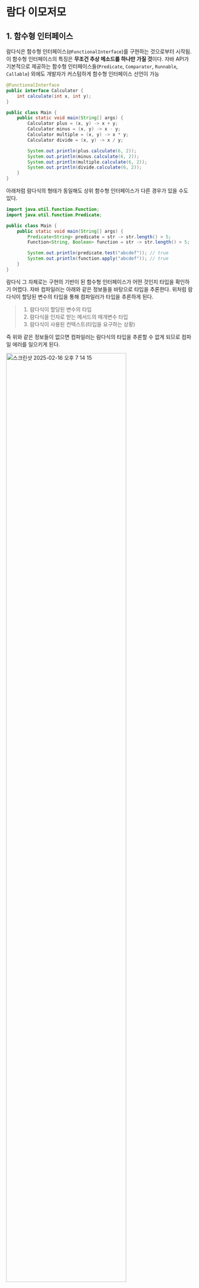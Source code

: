 # 람다 이모저모

## 1. 함수형 인터페이스

람다식은 함수형 인터페이스(`@FunctionalInterface`)를 구현하는 것으로부터 시작됨. 이 함수형 인터페이스의 특징은 **무조건 추상 메소드를 하나만 가질 것**이다. 자바 API가 기본적으로 제공하는 함수형 인터페이스들(`Predicate`, `Comparator`, `Runnable`, `Callable`) 외에도 개발자가 커스텀하게 함수형 인터페이스 선언이 가능

```java
@FunctionalInterface
public interface Calculator {
    int calculate(int x, int y);
}
```
```java
public class Main {
    public static void main(String[] args) {
        Calculator plus = (x, y) -> x + y;
        Calculator minus = (x, y) -> x - y;
        Calculator multiple = (x, y) -> x * y;
        Calculator divide = (x, y) -> x / y;

        System.out.println(plus.calculate(6, 2));
        System.out.println(minus.calculate(6, 2));
        System.out.println(multiple.calculate(6, 2));
        System.out.println(divide.calculate(6, 2));
    }
}
```

아래처럼 람다식의 형태가 동일해도 상위 함수형 인터페이스가 다른 경우가 있을 수도 있다.

```java
import java.util.function.Function;
import java.util.function.Predicate;

public class Main {
    public static void main(String[] args) {
        Predicate<String> predicate = str -> str.length() > 5;
        Function<String, Boolean> function = str -> str.length() > 5;

        System.out.println(predicate.test("abcdef")); // true
        System.out.println(function.apply("abcdef")); // true
    }
}
```

람다식 그 자체로는 구현의 기반이 된 함수형 인터페이스가 어떤 것인지 타입을 확인하기 어렵다. 자바 컴파일러는 아래와 같은 정보들을 바탕으로 타입을 추론한다. 위처럼 람다식이 할당된 변수의 타입을 통해 컴파일러가 타입을 추론하게 된다.
> 1. 람다식이 할당된 변수의 타입
> 2. 람다식을 인자로 받는 메서드의 매개변수 타입
> 3. 람다식이 사용된 컨텍스트(타입을 요구하는 상황)

즉 위와 같은 정보들이 없으면 컴파일러는 람다식의 타입을 추론할 수 없게 되므로 컴파일 에러를 일으키게 된다.

<img width="80%" alt="스크린샷 2025-02-16 오후 7 14 15" src="https://github.com/user-attachments/assets/6a76e88d-4e09-459e-a8fe-083c7bdefea9" />

---

만약 메소드 오버로딩을 활용해 다른 함수형 인터페이스 타입을 인자로 받게 해서, 동일한 형식의 람다식을 메소드에게 넘겨주면 어떻게 될까?

```java
import java.util.function.Function;
import java.util.function.Predicate;

public class Main {
    public static void main(String[] args) {
        Lambda lambda = new Lambda();
        lambda.method(x -> x.equals("String"), "String");  // ???
    }
}

class Lambda {
    public boolean method(Predicate<String> predicate, String data) {
        return predicate.test(data);
    }

    public boolean method(Function<String, Boolean> function, String data) {
        return function.apply(data);
    }
}
```

<img width="80%" alt="스크린샷 2025-02-16 오후 9 46 37" src="https://github.com/user-attachments/assets/e3cf6f81-1309-4a5f-9f0a-b925a95dbae3" />

두 개의 컴파일 경고 이슈가 확인되는데, 각각 하나씩 살펴보자면

#### Ambiguous method call issue

메소드 호출이 애매하다고 경고한다. psvm 내부에서 호출한 `method()`는 `Lambda` 클래스 인스턴스의 오버로딩 메소드 시그니처 2개와 동시에 일치하기 때문에 컴파일러가 어느 메소드를 호출한 것인지를 결정하지 못해서 컴파일 에러를 일으키는 것이다.

#### Cannot resolve method

이것은 람다식에 있는 `x` 변수의 타입을 추론하지 못해서 생기는 이슈다. 근데 의아한 게, 오버로딩된 메소드들을 살펴보면 어떤 것을 선택해도 결국 `String` 타입임에는 분명함에도 컴파일러가 이것조차 추론을 못 한다고 한다. 왜냐하면 앞전의 애매한 메소드 호출 이슈로 인해 애시당초 컴파일러가 어떤 함수형 인터페이스 타입인지조차 결정하지 못하기 때문에 함수형 인터페이스의 제네릭 타입이 문자열인 것도 추론하지 못하면서 컴파일 경고를 내뱉는 것이다. 실제로 실행시켜도 어차피 **Ambigious method call issue**를 내뱉으며 에러를 일으킬 것이므로 굳이 여기까지 가지 않아도 된다.

위의 이슈를 해결하려면 결국 람다식 앞에 타입을 명시적으로 추가하면서 형변환을 해줘야 해결할 수 있다.


## 2. 변수 캡처(Variable Capture)와 클로저(Closure)

**변수 캡처**는 람다식이나 익명 클래스가 외부 변수의 값을 사용할 때 발생하는 현상으로, 람다식 내부에서 외부 변수에 접근하는 방식이다.

### 1) 원시 타입의 변수 캡처

<img width="80%" alt="스크린샷 2025-02-16 오후 7 53 43" src="https://github.com/user-attachments/assets/a4bdab85-2b66-4ee6-bc09-9e0e5554bb7e" />
<img width="80%" alt="스크린샷 2025-02-16 오후 8 01 06" src="https://github.com/user-attachments/assets/d83ca0fa-53f6-4707-91d1-f55bd08f98f2" />

원칙적으로 전역변수가 아니면 메소드 내부에서 다루는 변수들은 전부 지역변수로써 취급되면서 그 생명주기를 공유해야 하지만, 변수 캡쳐는 그 예외로 볼 수 있다. 위의 예제에서는 `int` 타입의 `x` 변수가 람다식에 의해 캡쳐되면서 **변수의 값이 복사**되고 있다. 분명히 `x`라는 변수는 람다식 입장에서는 외부(렉시컬 스코프)에 위치해 있고 람다식 내부만 봤을 때는 뜬금없이 `x`라는 타입조차 추론이 안 될 변수가 등장한 거라 원칙적으로는 컴파일 에러가 나야되지만 정상적으로 동작하는 것을 볼 수 있다.

단, 변수 캡쳐의 전제 조건은 **변수가 불변**이어야 한다. 즉 변수의 상태가 `final`이거나 `effectively final`이어야 한다. 불변이 지켜지지 않으면 컴파일 에러가 발생한다.

<img width="80%" alt="스크린샷 2025-02-16 오후 8 16 16" src="https://github.com/user-attachments/assets/51ac54e5-8cf1-4360-a4e3-3f31d08fe65c" />

위의 경우는 변수 캡쳐된 `x` 변수가 처음에는 `effectively final` 상태(즉, 할당된 이후에 값의 변화가 발생하지 않으리라 기대하는 상태)여서 캡쳐가 허용됐으나 다음 라인에서 변수의 불변성이 깨지면서 컴파일 에러를 유발하는 사례다. `x` 변수는 원시 타입(`int`)이기 때문에 직접 참조되기 때문에 값의 변화가 곧 변수의 변화로 이어지기 때문에 변수 불변성이 지켜지지 않는 것이다.

이때까지는 원시 타입의 변수 캡처에 대한 설명이었고, 참조 타입의 변수 캡처는 설명이 조금 달라지게 된다.

### 2) 참조 타입의 변수 캡처

```java
class Example {
    int variable;

    public Example(int variable) {
        this.variable = variable;
    }

    public int getVariable() {
        return variable;
    }

    public void setVariable(int variable) {
        this.variable = variable;
    }
}
```

위와 같은 클래스가 있고, 이 클래스를 활용해서 똑같이 원시 타입의 변수 캡처 예제에 적용해본다. 결과는 아까와 똑같을 것이다.

<img width="80%" alt="스크린샷 2025-02-17 오전 12 07 54" src="https://github.com/user-attachments/assets/655582c4-f04e-4700-89fe-1c9e50c3922a" />

여기서 `Example` 클래스 내부의 `setter` 메소드를 호출해서 인스턴스의 필드를 변화시켜본다. 원시 타입 예제에서는 컴파일 에러가 발생했으나 여기서는 조금 다르다.

<img width="80%" alt="스크린샷 2025-02-17 오전 12 12 15" src="https://github.com/user-attachments/assets/0d7f4267-94ed-414a-93c2-a04885de1227" />

아까와 다르게 컴파일 에러가 바뀌지 않고 인스턴스의 필드가 정상적으로 업데이트되는 것을 확인할 수 있다. 이렇게 원시 타입 변수 캡처와 참조 타입 변수 캡처가 다르게 동작하는 이유는 **캡처의 대상이 타입의 형식에 따라 다르기 때문**이다.

모든 변수 캡처의 전제 조건은 **변수의 불변성 준수**다. 원시 타입의 변수 캡처는 **값이 직접 캡처**되기 때문에 흡사 값이 복사돼서 람다식 내부에서 사용되는 것과 같다. 그렇기 때문에 다른 값이 할당되는 시점부터 바로 불변성이 깨지게 되는 것이다. 그러나 참조 타입의 변수 캡처는 **참조가 캡처**되기 때문에 변수의 참조가 그대로 유지되면 내부의 필드 변화가 이뤄지든 뭘 하든 아무런 문제가 없는 것이다. 중요한 것은 참조 타입의 변수 캡처는 **참조가 불변**이어야 된다는 것이다. 다른 참조를 할당하게 되면 아래처럼 컴파일 에러가 발생하게 된다.

<img width="80%" alt="스크린샷 2025-02-17 오전 12 18 54" src="https://github.com/user-attachments/assets/f1607fbe-b034-44a4-bd86-b4d5274ac670" />

### 3) 클로저

**클로저**는 람다식이나 익명 클래스가 외부 변수의 값을 캡처하고 그 변수를 계속 유지하는 성질이자, 함수와 그 함수가 참조하는 외부 변수들을 함께 묶은 객체을 뜻한다. 사실 뭔 말하는지 잘 모르겠다. 그만큼 어려운 개념이긴 하다. 하나씩 천천히 정리해보자면...

```java
import java.util.function.IntSupplier;

public class Closure {
    public static void main(String[] args) {
        IntSupplier counter = closure(); // 클로저 생성

        System.out.println("변수 값: " + counter.getAsInt());
        System.out.println("변수 값: " + counter.getAsInt());
        System.out.println("변수 값: " + counter.getAsInt());
    }

    // IntSupplier : 매개변수를 받지 않고 int 값을 반환하는 함수형 인터페이스
    static IntSupplier closure() {
        int[] count = {0};
        return () -> ++count[0]; // IntSupplier 타입 람다식이 외부 변수(배열)인 count 캡처
    }
}
```

다음과 같은 예제가 있다고 가정하자. 함수형 프로그래밍에서는 **함수가 일급 객체로 취급**된다. 그렇기 때문에 정적 메소드인 `closure()` 또한 람다식을 반환하는 함수형 객체라고도 볼 수 있다. 아까까지 봤던 변수 캡처가 `closure()` 메소드 내부에서 일어나고 있는 것을 볼 수 있다. `count`라는 배열 참조 타입의 변수가 `return`되는 람다식에 의해 캡처되고 있다.

이제 `counter` 변수의 추상 메소드의 구현체인 람다식을 `getAsInt()` 메소드 호출로 동작시켜보자.

<img width="80%" alt="스크린샷 2025-02-17 오전 1 47 50" src="https://github.com/user-attachments/assets/88bdab74-56e5-4dec-9614-fdfd28dcf93d" />

`counter` 변수로부터 호출한 메소드로 인해 람다식 `() -> ++count[0]`이 동작하면서 `count[0]`의 변수 값이 1씩 가산되는 것을 확인할 수 있다. 분명히 `closure()` 메소드 입장에서는 외부인 `main(String[] args)`에서 람다식이 호출됐음에도 불구하고 `count` 배열의 내부 값이 영향을 받아 변화하고 있다. 이것이 발생할 수 있는 이유가 바로 클로저 때문이다. 정리하자면,

- `counter` 변수는 `closure()` 메서드에서 반환된 람다식, `() -> ++count[0]`을 가리킴
- 람다식 내부에서 **(람다식 입장에서의) 외부 변수 `count`**를 캡처하고, `count[0]` 값을 변경
- 람다식은 `closure()` 메서드 내에서 정의된 `count` 배열을 캡처하고 있기 때문에, `counter`가 호출될 때마다 `count[0]`의 값이 가산 갱신
- `closure()` 메서드는 람다식이 (람다식 입장에서의) 외부 상태(여기서는 `count[0]`)를 기억하고 있기 때문에, 그 상태가 갱신됐던 값으로 계속 유지

참고로 `int`로 착각할 수 있는데, `count`는 배열인 참조 타입이다. 그렇기 때문에 그 내부 요소의 값이 변해도 참조는 유지되기 때문에 캡처가 유효한 것이다. 핵심은 람다식(`() -> ++count[0]`) 내부에서 외부 변수(`count`)의 값이 변경(`++count[0]`)되더라도, 그 변수는 람다식 외부에서 정의된 상태(**그 호출로 인한 변화**)를 기억할 수 있는 것이 클로저다.

~~와씨 드럽게 어렵네~~

#### 다른 언어에서의 클로저

클로저는 자바에 한정된 개념이 아닌, 웬만한 함수형 프로그래밍을 채택하는 언어에서 등장하는 성질이다. 자바는 함수형 프로그래밍이 익명 클래스와 람다식을 통해 실현될 수 있어서 객체지향 관점에서 자주 접하기 힘든 개념이지만, 스크립트 언어인 자바스크립트와 파이썬에서는 꽤나 쉽고 빈번하게 접하는 개념이다.

```js
// JavaScript

function closure() {
    let count = 0; // 외부 변수

    return function() {
        count++; // 외부 변수 값 변경
        return count;
    }
}

const counter = closure(); // 클로저 반환
console.log(counter()); // 1
console.log(counter()); // 2
console.log(counter()); // 3
```
```py
# Python

def closure():
    count = 0  # 외부 변수

    def counter():
        nonlocal count  # 외부 변수에 접근
        count += 1  # 외부 변수 값 변경
        return count

    return counter

counter = closure()  # 클로저 반환
print(counter())  # 1
print(counter())  # 2
print(counter())  # 3
```

## 3. 함수형 프로그래밍에서의 람다식 활용
